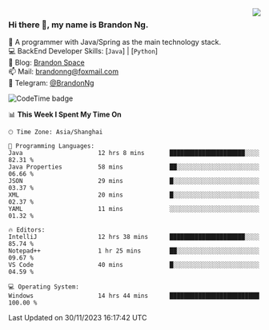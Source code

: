<img  align="right" src="https://github-readme-stats-brandon0824.vercel.app/api/top-langs/?username=brandon0824&layout=compact">

### Hi there 👋, my name is Brandon Ng.

🌱 A programmer with Java/Spring as the main technology stack.  
💻 BackEnd Developer Skills: [`Java`] | [`Python`]  
📝 Blog: [Brandon Space](https://brandonng.tech)  
📫 Mail: brandonng@foxmail.com  
📰 Telegram: [@BrandonNg](https://t.me/BrandonNg24)  

![CodeTime badge](https://img.shields.io/endpoint?style=flat-square&url=https%3A%2F%2Fapi.codetime.dev%2Fshield%3Fid%3D128%26project%3D%26in%3D604800000)

<!--START_SECTION:waka-->
📊 **This Week I Spent My Time On** 

```text
🕑︎ Time Zone: Asia/Shanghai

💬 Programming Languages: 
Java                     12 hrs 8 mins       █████████████████████░░░░   82.31 % 
Java Properties          58 mins             ██░░░░░░░░░░░░░░░░░░░░░░░   06.66 % 
JSON                     29 mins             █░░░░░░░░░░░░░░░░░░░░░░░░   03.37 % 
XML                      20 mins             █░░░░░░░░░░░░░░░░░░░░░░░░   02.37 % 
YAML                     11 mins             ░░░░░░░░░░░░░░░░░░░░░░░░░   01.32 % 

🔥 Editors: 
IntelliJ                 12 hrs 38 mins      █████████████████████░░░░   85.74 % 
Notepad++                1 hr 25 mins        ██░░░░░░░░░░░░░░░░░░░░░░░   09.67 % 
VS Code                  40 mins             █░░░░░░░░░░░░░░░░░░░░░░░░   04.59 % 

💻 Operating System: 
Windows                  14 hrs 44 mins      █████████████████████████   100.00 % 
```


 Last Updated on 30/11/2023 16:17:42 UTC
<!--END_SECTION:waka-->
